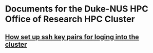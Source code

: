 # Documents for the Duke-NUS HPC Office of Research HPC Cluster

## [How set up ssh key pairs for loging into the cluster](https://github.com/Duke-NUS-HPC/docs/blob/main/ssh-with-keypairs.md)
